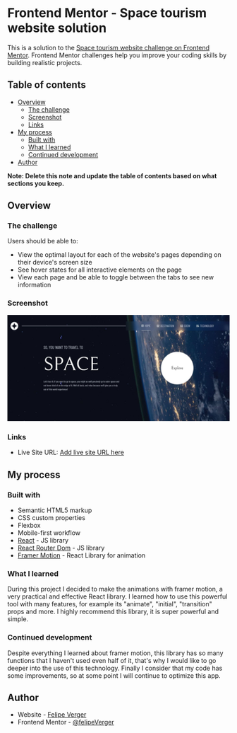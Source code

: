 # Frontend Mentor - Space tourism website solution

This is a solution to the [Space tourism website challenge on Frontend Mentor](https://www.frontendmentor.io/challenges/space-tourism-multipage-website-gRWj1URZ3). Frontend Mentor challenges help you improve your coding skills by building realistic projects. 

## Table of contents

- [Overview](#overview)
  - [The challenge](#the-challenge)
  - [Screenshot](#screenshot)
  - [Links](#links)
- [My process](#my-process)
  - [Built with](#built-with)
  - [What I learned](#what-i-learned)
  - [Continued development](#continued-development)
- [Author](#author)

**Note: Delete this note and update the table of contents based on what sections you keep.**

## Overview

### The challenge

Users should be able to:

- View the optimal layout for each of the website's pages depending on their device's screen size
- See hover states for all interactive elements on the page
- View each page and be able to toggle between the tabs to see new information

### Screenshot

![](./src/assets/readme.JPG)


### Links

- Live Site URL: [Add live site URL here](https://your-live-site-url.com)

## My process

### Built with

- Semantic HTML5 markup
- CSS custom properties
- Flexbox
- Mobile-first workflow
- [React](https://reactjs.org/) - JS library
- [React Router Dom](https://reactrouter.com/en/v6.3.0/getting-started/overview) - JS library
- [Framer Motion](https://www.framer.com/motion/) - React Library for animation

### What I learned

During this project I decided to make the animations with framer motion, a very practical and effective React library. I learned how to use this powerful tool with many features, for example its "animate", "initial", "transition" props and more. I highly recommend this library, it is super powerful and simple.

### Continued development

Despite everything I learned about framer motion, this library has so many functions that I haven't used even half of it, that's why I would like to go deeper into the use of this technology. Finally I consider that my code has some improvements, so at some point I will continue to optimize this app.

## Author

- Website - [Felipe Verger](https://www.your-site.com)
- Frontend Mentor - [@felipeVerger](https://www.frontendmentor.io/profile/felipeVerger)

